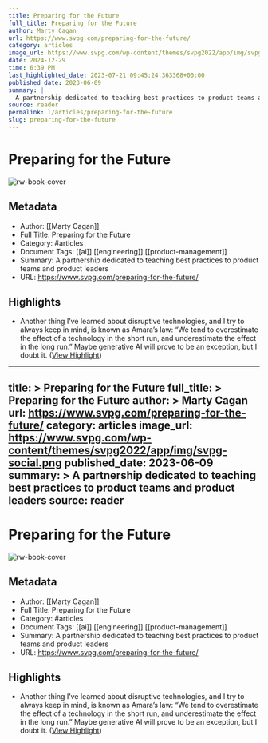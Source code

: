 ```yaml
---
title: Preparing for the Future
full_title: Preparing for the Future
author: Marty Cagan
url: https://www.svpg.com/preparing-for-the-future/
category: articles
image_url: https://www.svpg.com/wp-content/themes/svpg2022/app/img/svpg-social.png
date: 2024-12-29
time: 6:39 PM
last_highlighted_date: 2023-07-21 09:45:24.363368+00:00
published_date: 2023-06-09
summary: |
  A partnership dedicated to teaching best practices to product teams and product leaders
source: reader
permalink: l/articles/preparing-for-the-future
slug: preparing-for-the-future
---
```

# Preparing for the Future

![rw-book-cover](https://www.svpg.com/wp-content/themes/svpg2022/app/img/svpg-social.png)

## Metadata
- Author: [[Marty Cagan]]
- Full Title: Preparing for the Future
- Category: #articles
- Document Tags: [[ai]] [[engineering]] [[product-management]] 
- Summary: A partnership dedicated to teaching best practices to product teams and product leaders
- URL: https://www.svpg.com/preparing-for-the-future/

## Highlights
- Another thing I’ve learned about disruptive technologies, and I try to always keep in mind, is known as Amara’s law: “We tend to overestimate the effect of a technology in the short run, and underestimate the effect in the long run.” Maybe generative AI will prove to be an exception, but I doubt it. ([View Highlight](https://read.readwise.io/read/01h5vxdxk6kz2m4bavaca9evc1))


---
title: >
  Preparing for the Future
full_title: >
  Preparing for the Future
author: >
  Marty Cagan
url: https://www.svpg.com/preparing-for-the-future/
category: articles
image_url: https://www.svpg.com/wp-content/themes/svpg2022/app/img/svpg-social.png
published_date: 2023-06-09
summary: >
  A partnership dedicated to teaching best practices to product teams and product leaders
source: reader
---
# Preparing for the Future

![rw-book-cover](https://www.svpg.com/wp-content/themes/svpg2022/app/img/svpg-social.png)

## Metadata
- Author: [[Marty Cagan]]
- Full Title: Preparing for the Future
- Category: #articles
- Document Tags: [[ai]] [[engineering]] [[product-management]] 
- Summary: A partnership dedicated to teaching best practices to product teams and product leaders
- URL: https://www.svpg.com/preparing-for-the-future/

## Highlights
- Another thing I’ve learned about disruptive technologies, and I try to always keep in mind, is known as Amara’s law: “We tend to overestimate the effect of a technology in the short run, and underestimate the effect in the long run.” Maybe generative AI will prove to be an exception, but I doubt it. ([View Highlight](https://read.readwise.io/read/01h5vxdxk6kz2m4bavaca9evc1))


